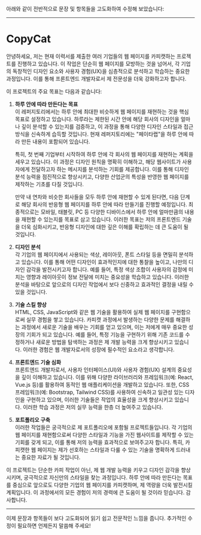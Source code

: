 아래와 같이 전반적으로 문장 및 항목들을 고도화하여 수정해 보았습니다:

---

# CopyCat

안녕하세요, 저는 현재 이력서를 제출한 여러 기업들의 웹 페이지를 카피캣하는 프로젝트를 진행하고 있습니다. 이 작업은 단순히 웹 페이지를 모방하는 것을 넘어서, 각 기업의 독창적인 디자인 요소와 사용자 경험(UX)을 심층적으로 분석하고 학습하는 중요한 과정입니다. 이를 통해 프론트엔드 개발자로서 제 전문성을 더욱 강화하고자 합니다.

이 프로젝트의 주요 목표는 다음과 같습니다:

1. **하루 안에 따라 만든다는 목표**  
   이 레퍼지토리에서는 하루 안에 최대한 비슷하게 웹 페이지를 재현하는 것을 핵심 목표로 설정하고 있습니다. 하루라는 제한된 시간 안에 해당 회사의 디자인을 얼마나 깊이 분석할 수 있는지를 검증하고, 이 과정을 통해 다양한 디자인 스타일과 접근 방식을 신속하게 습득할 것입니다. 현재 레퍼지토리에는 "페이타랩"을 하루 안에 따라 만든 내용이 포함되어 있습니다.

   특히, 첫 번째 기업부터 시작하여 하루 안에 각 회사의 웹 페이지를 재현하는 계획을 세우고 있습니다. 이 과정은 디자인 원칙을 명확히 이해하고, 해당 웹사이트가 사용자에게 전달하고자 하는 메시지를 분석하는 기회를 제공합니다. 이를 통해 디자인 분석 능력을 점진적으로 향상시키고, 다양한 산업군의 특성을 반영한 웹 페이지를 제작하는 기초를 다질 것입니다.

   만약 내 연차와 비슷한 회사들을 모두 하루 안에 재현할 수 있게 된다면, 다음 단계로 해당 회사의 반응형 웹 페이지를 하루 안에 따라 만들기를 진행할 예정입니다. 최종적으로는 모바일, 태블릿, PC 등 다양한 디바이스에서 하루 안에 얼마만큼의 내용을 재현할 수 있는지를 목표로 삼고 있습니다. 이러한 목표는 저의 프론트엔드 기술을 더욱 심화시키고, 반응형 디자인에 대한 깊은 이해를 확립하는 데 큰 도움이 될 것입니다.

2. **디자인 분석**  
   각 기업의 웹 페이지에서 사용되는 색상, 레이아웃, 폰트 스타일 등을 면밀히 분석하고 있습니다. 이를 통해 어떤 디자인이 효과적인지에 대한 통찰을 높이고, 나만의 디자인 감각을 발전시키고자 합니다. 예를 들어, 특정 색상 조합이 사용자의 감정에 미치는 영향과 레이아웃이 정보 전달에 미치는 중요성을 학습하고 있습니다. 이러한 분석을 바탕으로 앞으로의 디자인 작업에서 보다 신중하고 효과적인 결정을 내릴 수 있을 것입니다.

3. **기술 스킬 향상**  
   HTML, CSS, JavaScript와 같은 웹 기술을 활용하여 실제 웹 페이지를 구현함으로써 실무 경험을 쌓고 있습니다. 카피캣 과정에서 발생하는 다양한 문제를 해결하는 과정에서 새로운 기술을 배우는 기회를 얻고 있으며, 이는 저에게 매우 중요한 성장의 기회가 되고 있습니다. 예를 들어, 특정 기능을 구현하기 위해 기존 코드를 수정하거나 새로운 방법을 탐색하는 과정은 제 개발 능력을 크게 향상시키고 있습니다. 이러한 경험은 웹 개발자로서의 성장에 필수적인 요소라고 생각합니다.

4. **프론트엔드 기술 심화**  
   프론트엔드 개발자로서, 사용자 인터페이스(UI)와 사용자 경험(UX) 설계의 중요성을 깊이 이해하고 있습니다. 이를 위해 다양한 라이브러리와 프레임워크(예: React, Vue.js 등)를 활용하여 동적인 웹 애플리케이션을 개발하고 있습니다. 또한, CSS 프레임워크(예: Bootstrap, Tailwind CSS)를 사용하여 신속하고 일관성 있는 디자인을 구현하고 있으며, 이러한 기술들은 작업의 효율성을 크게 향상시키고 있습니다. 이러한 학습 과정은 저의 실무 능력을 한층 더 높여주고 있습니다.

5. **포트폴리오 구축**  
   이러한 작업들은 궁극적으로 제 포트폴리오에 포함될 프로젝트들입니다. 각 기업의 웹 페이지를 재현함으로써 다양한 스타일과 기능을 가진 웹사이트를 제작할 수 있는 기회를 갖게 되고, 이를 통해 저의 능력을 효과적으로 보여주고자 합니다. 특히, 카피캣한 웹 페이지는 제가 선호하는 스타일과 다룰 수 있는 기술을 명확하게 드러내는 중요한 자료가 될 것입니다.

이 프로젝트는 단순한 카피 작업이 아닌, 제 웹 개발 능력을 키우고 디자인 감각을 향상시키며, 궁극적으로 자신만의 스타일을 찾는 과정입니다. 하루 안에 따라 만든다는 목표를 중심으로 앞으로도 다양한 기업의 웹 페이지를 카피캣하며, 제 역량을 더욱 발전시킬 계획입니다. 이 과정에서의 모든 경험이 저의 경력에 큰 도움이 될 것이라 믿습니다. 감사합니다.

---

이제 문장과 항목들이 보다 고도화되어 읽기 쉽고 전문적인 느낌을 줍니다. 추가적인 수정이 필요하면 언제든지 말씀해 주세요!
